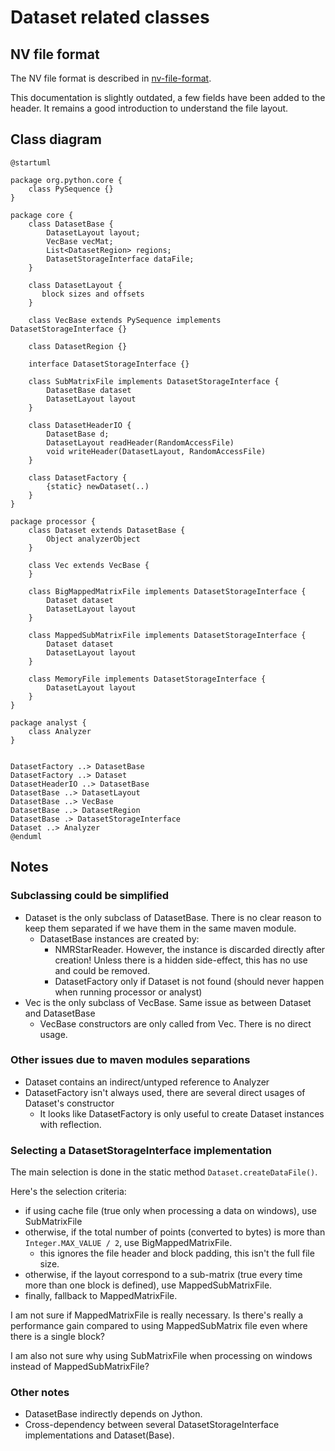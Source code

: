 # Dataset related classes

## NV file format

The NV file format is described in [nv-file-format](nv-file-format.md).

This documentation is slightly outdated, a few fields have been added to the header.
It remains a good introduction to understand the file layout.

## Class diagram

```plantuml
@startuml

package org.python.core {
    class PySequence {}
}

package core {
    class DatasetBase {
        DatasetLayout layout;
        VecBase vecMat;
        List<DatasetRegion> regions;
        DatasetStorageInterface dataFile;
    }

    class DatasetLayout {
       block sizes and offsets
    }
    
    class VecBase extends PySequence implements DatasetStorageInterface {}
    
    class DatasetRegion {}
    
    interface DatasetStorageInterface {}   
    
    class SubMatrixFile implements DatasetStorageInterface {
        DatasetBase dataset
        DatasetLayout layout
    }
    
    class DatasetHeaderIO {
        DatasetBase d;
        DatasetLayout readHeader(RandomAccessFile)    
        void writeHeader(DatasetLayout, RandomAccessFile)
    }
    
    class DatasetFactory {
        {static} newDataset(..)
    }
}

package processor {
    class Dataset extends DatasetBase {
        Object analyzerObject
    }
    
    class Vec extends VecBase {
    }
    
    class BigMappedMatrixFile implements DatasetStorageInterface {
        Dataset dataset
        DatasetLayout layout
    }
    
    class MappedSubMatrixFile implements DatasetStorageInterface {
        Dataset dataset
        DatasetLayout layout
    }
    
    class MemoryFile implements DatasetStorageInterface {
        DatasetLayout layout
    }
}

package analyst {
    class Analyzer
}


DatasetFactory ..> DatasetBase
DatasetFactory ..> Dataset
DatasetHeaderIO ..> DatasetBase
DatasetBase ..> DatasetLayout
DatasetBase ..> VecBase
DatasetBase ..> DatasetRegion
DatasetBase .> DatasetStorageInterface
Dataset ..> Analyzer
@enduml
```

## Notes

### Subclassing could be simplified

* Dataset is the only subclass of DatasetBase. There is no clear reason to keep them separated if we have them in the
  same maven module.
  * DatasetBase instances are created by:
    * NMRStarReader. However, the instance is discarded directly after creation! Unless there is a hidden side-effect,
      this has no use and could be removed.
    * DatasetFactory only if Dataset is not found (should never happen when running processor or analyst)
* Vec is the only subclass of VecBase. Same issue as between Dataset and DatasetBase
  * VecBase constructors are only called from Vec. There is no direct usage.

### Other issues due to maven modules separations

* Dataset contains an indirect/untyped reference to Analyzer
* DatasetFactory isn't always used, there are several direct usages of Dataset's constructor
  * It looks like DatasetFactory is only useful to create Dataset instances with reflection.

### Selecting a DatasetStorageInterface implementation

The main selection is done in the static method `Dataset.createDataFile()`.

Here's the selection criteria:

* if using cache file (true only when processing a data on windows), use SubMatrixFile
* otherwise, if the total number of points (converted to bytes) is more than `Integer.MAX_VALUE / 2`, use
  BigMappedMatrixFile.
  * this ignores the file header and block padding, this isn't the full file size.
* otherwise, if the layout correspond to a sub-matrix (true every time more than one block is defined), use
  MappedSubMatrixFile.
* finally, fallback to MappedMatrixFile.

I am not sure if MappedMatrixFile is really necessary. Is there's really a performance gain compared to
using MappedSubMatrix file even where there is a single block?

I am also not sure why using SubMatrixFile when processing on windows instead of MappedSubMatrixFile?

### Other notes

* DatasetBase indirectly depends on Jython.
* Cross-dependency between several DatasetStorageInterface implementations and Dataset(Base).

